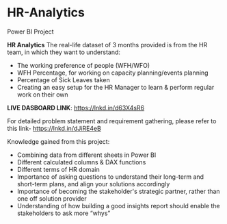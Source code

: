# HR-Analytics
Power BI Project

**HR Analytics**
The real-life dataset of 3 months provided is from the HR team, in which they want to understand:
- The working preference of people (WFH/WFO)
- WFH Percentage, for working on capacity planning/events planning
- Percentage of Sick Leaves taken
- Creating an easy setup for the HR Manager to learn & perform regular work on their own

**LIVE DASBOARD LINK**: https://lnkd.in/d63X4sR6

For detailed problem statement and requirement gathering, please refer to this link- https://lnkd.in/dJiRE4eB

Knowledge gained from this project:
- Combining data from different sheets in Power BI
- Different calculated columns & DAX functions
- Different terms of HR domain
- Importance of asking questions to understand their long-term and short-term plans, and align your solutions accordingly
- Importance of becoming the stakeholder's strategic partner, rather than one off solution provider
- Understanding of how building a good insights report should enable the stakeholders to ask more “whys”
